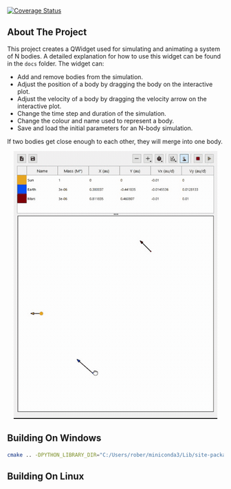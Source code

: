 [![Coverage Status](https://coveralls.io/repos/robertapplin/N-Body-Simulations/badge.svg?branch=master)](https://coveralls.io/r/robertapplin/N-Body-Simulations?branch=master)

## About The Project

This project creates a QWidget used for simulating and animating a system of N bodies. A detailed explanation for how to use this widget can be found in the `docs` folder. The widget can:

* Add and remove bodies from the simulation.
* Adjust the position of a body by dragging the body on the interactive plot.
* Adjust the velocity of a body by dragging the velocity arrow on the interactive plot.
* Change the time step and duration of the simulation.
* Change the colour and name used to represent a body.
* Save and load the initial parameters for an N-body simulation.

If two bodies get close enough to each other, they will merge into one body.

<p align="center">
  <img src="docs/three-body-simulation.gif" alt="animated">
</p>

## Building On Windows

```sh
cmake .. -DPYTHON_LIBRARY_DIR="C:/Users/rober/miniconda3/Lib/site-packages" -DPYTHON_EXECUTABLE="C:/Users/rober/miniconda3/python.exe" -G "Visual Studio 15 2017 Win64"
```

## Building On Linux
